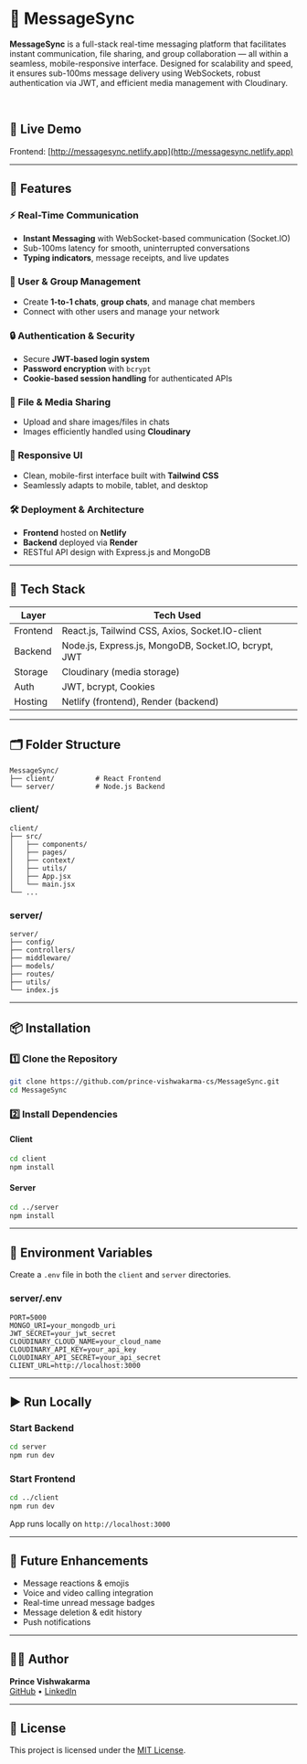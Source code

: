 # 💬 MessageSync

**MessageSync** is a full-stack real-time messaging platform that facilitates instant communication, file sharing, and group collaboration — all within a seamless, mobile-responsive interface. Designed for scalability and speed, it ensures sub-100ms message delivery using WebSockets, robust authentication via JWT, and efficient media management with Cloudinary.

<br/>

## 🚀 Live Demo

Frontend: [http://messagesync.netlify.app](http://messagesync.netlify.app) 

---

## 🌟 Features

### ⚡ Real-Time Communication
- **Instant Messaging** with WebSocket-based communication (Socket.IO)
- Sub-100ms latency for smooth, uninterrupted conversations
- **Typing indicators**, message receipts, and live updates

### 👥 User & Group Management
- Create **1-to-1 chats**, **group chats**, and manage chat members
- Connect with other users and manage your network

### 🔒 Authentication & Security
- Secure **JWT-based login system**
- **Password encryption** with `bcrypt`
- **Cookie-based session handling** for authenticated APIs

### 📁 File & Media Sharing
- Upload and share images/files in chats
- Images efficiently handled using **Cloudinary**

### 📱 Responsive UI
- Clean, mobile-first interface built with **Tailwind CSS**
- Seamlessly adapts to mobile, tablet, and desktop

### 🛠️ Deployment & Architecture
- **Frontend** hosted on **Netlify**
- **Backend** deployed via **Render**
- RESTful API design with Express.js and MongoDB

---

## 🧰 Tech Stack

| Layer      | Tech Used                                             |
|------------|-------------------------------------------------------|
| Frontend   | React.js, Tailwind CSS, Axios, Socket.IO-client       |
| Backend    | Node.js, Express.js, MongoDB, Socket.IO, bcrypt, JWT |
| Storage    | Cloudinary (media storage)                            |
| Auth       | JWT, bcrypt, Cookies                                  |
| Hosting    | Netlify (frontend), Render (backend)                  |

---

## 🗂️ Folder Structure

```
MessageSync/
├── client/          # React Frontend
└── server/          # Node.js Backend
```

### client/
```
client/
├── src/
│   ├── components/
│   ├── pages/
│   ├── context/
│   ├── utils/
│   ├── App.jsx
│   └── main.jsx
└── ...
```

### server/
```
server/
├── config/
├── controllers/
├── middleware/
├── models/
├── routes/
├── utils/
└── index.js
```

---

## 📦 Installation

### 1️⃣ Clone the Repository

```bash
git clone https://github.com/prince-vishwakarma-cs/MessageSync.git
cd MessageSync
```

### 2️⃣ Install Dependencies

#### Client
```bash
cd client
npm install
```

#### Server
```bash
cd ../server
npm install
```

---

## 🔑 Environment Variables

Create a `.env` file in both the `client` and `server` directories.

### server/.env
```env
PORT=5000
MONGO_URI=your_mongodb_uri
JWT_SECRET=your_jwt_secret
CLOUDINARY_CLOUD_NAME=your_cloud_name
CLOUDINARY_API_KEY=your_api_key
CLOUDINARY_API_SECRET=your_api_secret
CLIENT_URL=http://localhost:3000
```

---

## ▶️ Run Locally

### Start Backend
```bash
cd server
npm run dev
```

### Start Frontend
```bash
cd ../client
npm run dev
```

App runs locally on `http://localhost:3000`

---

## 🧩 Future Enhancements

- Message reactions & emojis
- Voice and video calling integration
- Real-time unread message badges
- Message deletion & edit history
- Push notifications

---

## 👨‍💻 Author

**Prince Vishwakarma**  
[GitHub](https://github.com/prince-vishwakarma-cs) • [LinkedIn](https://linkedin.com/in/prince-vishwakarma-cs)

---

## 📄 License

This project is licensed under the [MIT License](LICENSE).
